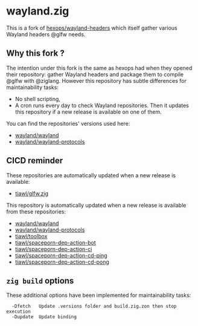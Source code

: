 # wayland.zig

This is a fork of [hexops/wayland-headers](https://github.com/hexops/wayland-headers) which itself gather various Wayland headers @glfw needs.

## Why this fork ?

The intention under this fork is the same as hexops had when they opened their repository: gather Wayland headers and package them to compile @glfw with @ziglang.
However this repository has subtle differences for maintainability tasks:
* No shell scripting,
* A cron runs every day to check Wayland repositories. Then it updates this repository if a new release is available on one of them.

You can find the repositories' versions used here:
* [wayland/wayland](https://github.com/tiawl/wayland.zig/blob/trunk/.versions/wayland)
* [wayland/wayland-protocols](https://github.com/tiawl/wayland.zig/blob/trunk/.versions/wayland-protocols)

## CICD reminder

These repositories are automatically updated when a new release is available:
* [tiawl/glfw.zig](https://github.com/tiawl/glfw.zig)

This repository is automatically updated when a new release is available from these repositories:
* [wayland/wayland](https://gitlab.freedesktop.org/wayland/wayland)
* [wayland/wayland-protocols](https://gitlab.freedesktop.org/wayland/wayland-protocols)
* [tiawl/toolbox](https://github.com/tiawl/toolbox)
* [tiawl/spaceporn-dep-action-bot](https://github.com/tiawl/spaceporn-dep-action-bot)
* [tiawl/spaceporn-dep-action-ci](https://github.com/tiawl/spaceporn-dep-action-ci)
* [tiawl/spaceporn-dep-action-cd-ping](https://github.com/tiawl/spaceporn-dep-action-cd-ping)
* [tiawl/spaceporn-dep-action-cd-pong](https://github.com/tiawl/spaceporn-dep-action-cd-pong)

## `zig build` options

These additional options have been implemented for maintainability tasks:
```
  -Dfetch   Update .versions folder and build.zig.zon then stop execution
  -Dupdate  Update binding
```
